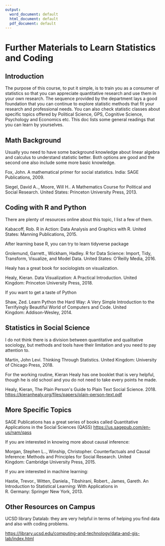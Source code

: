 ```yaml
---
output:
  word_document: default
  html_document: default
  pdf_document: default
---
```

# Further Materials to Learn Statistics and Coding

## Introduction

The purpose of this course, to put it simple, is to train you as a consumer of statistics so that you can appreciate quantitative research and use them in your own research. The sequence provided by the department lays a good foundation that you can continue to explore statistic methods that fit your research and professional needs. You can also check statistic classes about specific topics offered by Political Science, GPS, Cognitive Science, Psychology and Economics etc. This doc lists some general readings that you can learn by yourselves. 

## Math Background

Usually you need to have some background knowledge about linear algebra and calculus to understand statistic better. Both options are good and the second one also include some more basic knowledge.

Fox, John. A mathematical primer for social statistics. India: SAGE Publications, 2009.

Siegel, David A.., Moore, Will H.. A Mathematics Course for Political and Social Research. United States: Princeton University Press, 2013.

## Coding with R and Python

There are plenty of resources online about this topic, I list a few of them.

Kabacoff, Rob. R in Action: Data Analysis and Graphics with R. United States: Manning Publications, 2015.

After learning base R, you can try to learn tidyverse package

Grolemund, Garrett., Wickham, Hadley. R for Data Science: Import, Tidy, Transform, Visualize, and Model Data. United States: O'Reilly Media, 2016.

Healy has a great book for sociologists on visualization. 

Healy, Kieran. Data Visualization: A Practical Introduction. United Kingdom: Princeton University Press, 2018.

If you want to get a taste of Python

Shaw, Zed. Learn Python the Hard Way: A Very Simple Introduction to the Terrifyingly Beautiful World of Computers and Code. United Kingdom: Addison-Wesley, 2014.

## Statistics in Social Science

I do not think there is a division between quantitative and qualitative sociology, but methods and tools have their limitation and you need to pay attention to. 

Martin, John Levi. Thinking Through Statistics. United Kingdom: University of Chicago Press, 2018.

For the working routine, Kieran Healy has one booklet that is very helpful, though he is old school and you do not need to take every points he made.

Healy, Kieran, The Plain Person's Guide to Plain Text Social Science. 2018. https://kieranhealy.org/files/papers/plain-person-text.pdf

## More Specific Topics

SAGE Publications has a great series of books called Quantitative Applications in the Social Sciences (QASS)
https://us.sagepub.com/en-us/nam/qass 

If you are interested in knowing more about causal inference:

Morgan, Stephen L.., Winship, Christopher. Counterfactuals and Causal Inference: Methods and Principles for Social Research. United Kingdom: Cambridge University Press, 2015.

If you are interested in machine learning:

Hastie, Trevor., Witten, Daniela., Tibshirani, Robert., James, Gareth. An Introduction to Statistical Learning: With Applications in R. Germany: Springer New York, 2013.

## Other Resources on Campus

UCSD library Datalab: they are very helpful in terms of helping you find data and also with coding problems.

https://library.ucsd.edu/computing-and-technology/data-and-gis-lab/index.html
